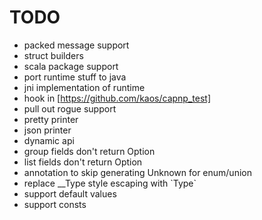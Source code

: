 TODO
====

* packed message support
* struct builders
* scala package support
* port runtime stuff to java
* jni implementation of runtime
* hook in [https://github.com/kaos/capnp_test]
* pull out rogue support
* pretty printer
* json printer
* dynamic api
* group fields don't return Option
* list fields don't return Option
* annotation to skip generating Unknown for enum/union
* replace __Type style escaping with \`Type\`
* support default values
* support consts

